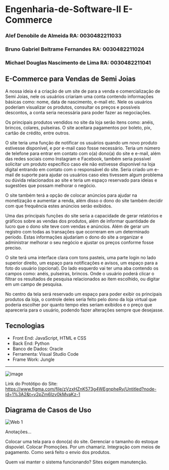 # Engenharia-de-Software-II E-Commerce

### Alef Denobile de Almeida																																																													RA: 0030482211033
### Bruno Gabriel Beltrame Fernandes                                                                  																								RA: 0030482211024
### Michael Douglas Nascimento de Lima                                                                																								RA: 0030482211041

## E-Commerce para Vendas de Semi Joias

A nossa ideia é a criação de um site de para a venda e comercialização de Semi Joias, nele os usuários criariam uma conta contendo informações básicas como: nome, data de nascimento, e-mail etc. Nele os usuários poderiam visualizar os produtos, consultar os preços e possíveis descontos, a conta seria necessária para poder fazer as negociações.

Os principais produtos vendidos no site da loja serão itens como: anéis, brincos, colares, pulseiras. O site aceitara pagamentos por boleto, pix, cartão de crédito, entre outros.

O site teria uma função de notificar os usuários quando um novo produto estivesse disponível, e por e-mail caso fosse necessário. 
Teria um número de telefone para entrar em contato com o(a) dono(a) do site e e-mail, além das redes sociais como Instagram e Facebook, também seria possível solicitar um produto específico caso ele não estivesse disponível na loja digital entrando em contato com o responsável do site.
Seria criado um e-mail de suporte para ajudar os usuários caso eles tivessem algum problema ou dúvida relacionados ao site e teria um espaço reservado para ideias e sugestões que possam melhorar o negócio.

O site também terá a opção de colocar anúncios para ajudar na monetização e aumentar a renda, além disso o dono do site também decidir com que frequência estes anúncios serão exibidos.

Uma das principais funções do site seria a capacidade de gerar relatórios e gráficos sobre as vendas dos produtos, além de informar quantidade de lucro que o dono site teve com vendas e anúncios. Além de gerar um registro com todas as transações que ocorreram em um determinado período. Estas informações ajudariam o dono do site a organizar e administrar melhorar o seu negócio e ajustar os preços conforme fosse preciso.

O site terá uma interface clara com tons pasteis, uma parte login no lado superior direito, um espaço para notificações e avisos, um espaço para a foto do usuário (opcional). Do lado esquerdo vai ter uma aba contendo os campos como: anéis, pulseiras, brincos. Onde o usuário poderá clicar o filtrar os resultados de pesquisa relacionados ao item escolhido, ou digitar em um campo de pesquisa.

No centro da tela será reservado um espaço para poder exibir os principais produtos da loja, o controle deles seria feito pelo dono da loja virtual que poderia escolher por quanto tempo eles seriam exibidos e o preço que apareceria para o usuário, podendo fazer alterações sempre que desejasse.

## Tecnologias

- Front End: JavaScript, HTML e CSS
- Back End: Python
- Banco de Dados: Oracle
- Ferramenta: Visual Studio Code
- Frame Work: Jungle

------

![image](https://user-images.githubusercontent.com/110948999/233839320-d51ff8c4-c0b8-47f6-8c50-d334d5cf4505.png)


Link do Protótipo do Site: https://www.figma.com/file/zVzxHZnK573g4WEgnpheRy/Untitled?node-id=1%3A2&t=v2pZm6Izv0kMvaKz-1

## Diagrama de Casos de Uso
![Web 1](https://github.com/MichaelDouglasLima/Engenharia-de-Software-II-E-Commerce/blob/main/Diagrama%20de%20Casos%20de%20Uso/Diagrama%20de%20Casos%20de%20Uso%20Beltrame%201.2.png)

Anotações...

Colocar uma tela para o dono(a) do site.
Gerenciar o tamanho do estoque dispoviel.
Colocar Promoções.
Por um chamariz.
Integração com meios de pagamento.
Como será feito o envio dos produtos.

Quem vai manter o sistema funcionando? Sites exigem manutenção.
